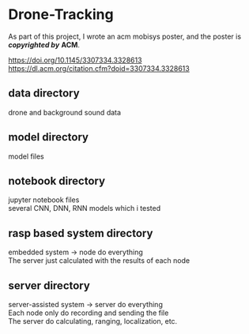 # Drone-Tracking
As part of this project, I wrote an acm mobisys poster, and the poster is ***copyrighted by*** **ACM**.  

https://doi.org/10.1145/3307334.3328613  
https://dl.acm.org/citation.cfm?doid=3307334.3328613  


## data directory
drone and background sound data  

## model directory
model files  

## notebook directory
jupyter notebook files  
several CNN, DNN, RNN models which i tested  

## rasp based system directory
embedded system -> node do everything  
The server just calculated with the results of each node  

## server directory
server-assisted system -> server do everything  
Each node only do recording and sending the file  
The server do calculating, ranging, localization, etc.  
